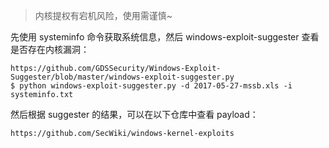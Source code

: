 > 内核提权有宕机风险，使用需谨慎~

先使用 systeminfo 命令获取系统信息，然后 windows-exploit-suggester 查看是否存在内核漏洞：
```
https://github.com/GDSSecurity/Windows-Exploit-Suggester/blob/master/windows-exploit-suggester.py
$ python windows-exploit-suggester.py -d 2017-05-27-mssb.xls -i systeminfo.txt
```
然后根据 suggester 的结果，可以在以下仓库中查看 payload：
```
https://github.com/SecWiki/windows-kernel-exploits
```

